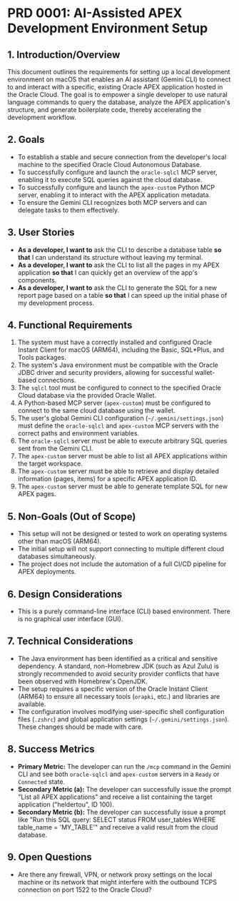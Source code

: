 # PRD 0001: AI-Assisted APEX Development Environment Setup

## 1. Introduction/Overview

This document outlines the requirements for setting up a local development environment on macOS that enables an AI assistant (Gemini CLI) to connect to and interact with a specific, existing Oracle APEX application hosted in the Oracle Cloud. The goal is to empower a single developer to use natural language commands to query the database, analyze the APEX application's structure, and generate boilerplate code, thereby accelerating the development workflow.

## 2. Goals

- To establish a stable and secure connection from the developer's local machine to the specified Oracle Cloud Autonomous Database.
- To successfully configure and launch the `oracle-sqlcl` MCP server, enabling it to execute SQL queries against the cloud database.
- To successfully configure and launch the `apex-custom` Python MCP server, enabling it to interact with the APEX application metadata.
- To ensure the Gemini CLI recognizes both MCP servers and can delegate tasks to them effectively.

## 3. User Stories

- **As a developer, I want to** ask the CLI to describe a database table **so that** I can understand its structure without leaving my terminal.
- **As a developer, I want to** ask the CLI to list all the pages in my APEX application **so that** I can quickly get an overview of the app's components.
- **As a developer, I want to** ask the CLI to generate the SQL for a new report page based on a table **so that** I can speed up the initial phase of my development process.

## 4. Functional Requirements

1. The system must have a correctly installed and configured Oracle Instant Client for macOS (ARM64), including the Basic, SQL*Plus, and Tools packages.
2. The system's Java environment must be compatible with the Oracle JDBC driver and security providers, allowing for successful wallet-based connections.
3. The `sqlcl` tool must be configured to connect to the specified Oracle Cloud database via the provided Oracle Wallet.
4. A Python-based MCP server (`apex-custom`) must be configured to connect to the same cloud database using the wallet.
5. The user's global Gemini CLI configuration (`~/.gemini/settings.json`) must define the `oracle-sqlcl` and `apex-custom` MCP servers with the correct paths and environment variables.
6. The `oracle-sqlcl` server must be able to execute arbitrary SQL queries sent from the Gemini CLI.
7. The `apex-custom` server must be able to list all APEX applications within the target workspace.
8. The `apex-custom` server must be able to retrieve and display detailed information (pages, items) for a specific APEX application ID.
9. The `apex-custom` server must be able to generate template SQL for new APEX pages.

## 5. Non-Goals (Out of Scope)

- This setup will not be designed or tested to work on operating systems other than macOS (ARM64).
- The initial setup will not support connecting to multiple different cloud databases simultaneously.
- The project does not include the automation of a full CI/CD pipeline for APEX deployments.

## 6. Design Considerations

- This is a purely command-line interface (CLI) based environment. There is no graphical user interface (GUI).

## 7. Technical Considerations

- The Java environment has been identified as a critical and sensitive dependency. A standard, non-Homebrew JDK (such as Azul Zulu) is strongly recommended to avoid security provider conflicts that have been observed with Homebrew's OpenJDK.
- The setup requires a specific version of the Oracle Instant Client (ARM64) to ensure all necessary tools (`orapki`, etc.) and libraries are available.
- The configuration involves modifying user-specific shell configuration files (`.zshrc`) and global application settings (`~/.gemini/settings.json`). These changes should be made with care.

## 8. Success Metrics

- **Primary Metric:** The developer can run the `/mcp` command in the Gemini CLI and see both `oracle-sqlcl` and `apex-custom` servers in a `Ready` or `Connected` state.
- **Secondary Metric (a):** The developer can successfully issue the prompt "List all APEX applications" and receive a list containing the target application ("heldertou", ID 100).
- **Secondary Metric (b):** The developer can successfully issue a prompt like "Run this SQL query: SELECT status FROM user_tables WHERE table_name = 'MY_TABLE'" and receive a valid result from the cloud database.

## 9. Open Questions

- Are there any firewall, VPN, or network proxy settings on the local machine or its network that might interfere with the outbound TCPS connection on port 1522 to the Oracle Cloud?
